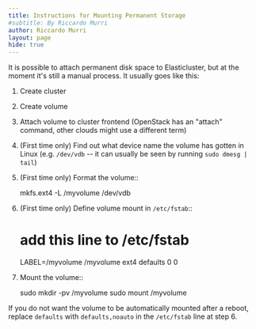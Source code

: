 ```yaml
---
title: Instructions for Mounting Permanent Storage
#subtitle: By Riccardo Murri
author: Riccardo Murri
layout: page
hide: true
---
```




It is possible to attach permanent disk space to Elasticluster, but at the moment it's still a manual process.  It usually goes like this:

1. Create cluster
2. Create volume
3. Attach volume to cluster frontend (OpenStack has an "attach" command,
other clouds might use a different term)
4. (First time only) Find out what device name the volume has gotten in
Linux (e.g. `/dev/vdb` -- it can usually be seen by running `sudo
dmesg | tail`)
5. (First time only) Format the volume::

    mkfs.ext4 -L /myvolume /dev/vdb

6. (First time only) Define volume mount in `/etc/fstab`::

    # add this line to /etc/fstab
    LABEL=/myvolume /myvolume ext4  defaults 0 0

7. Mount the volume::

    sudo mkdir -pv /myvolume
    sudo mount /myvolume

If you do not want the volume to be automatically mounted after a
reboot, replace `defaults` with `defaults,noauto` in the `/etc/fstab`
line at step 6.
